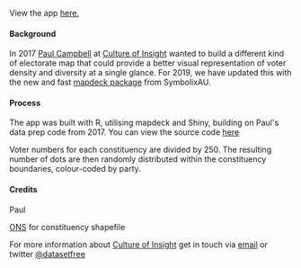 View the app [here.](https://cultureofinsight.shinyapps.io/GeneralElection2019/)

#### Background

In 2017 [Paul Campbell](https://github.com/PaulC91) at [Culture of Insight](https:://www.cultureofinsight.com) wanted to build a different kind of electorate map that could provide a better visual representation of voter density and diversity at a single glance. For 2019, we have updated this with the new and fast [mapdeck package](https://github.com/SymbolixAU/mapdeck) from SymbolixAU.


#### Process

The app was built with R, utilising mapdeck and Shiny, building on Paul's data prep code from 2017. You can view the source code [here](https://github.com/jamessmythe/gedotmap2019)

Voter numbers for each constituency are divided by 250. The resulting number of dots are then randomly distributed within the constituency boundaries, colour-coded by party. 


#### Credits

Paul

[ONS](https://geoportal.statistics.gov.uk/datasets/westminster-parliamentary-constituencies-december-2018-gb-bfc) for constituency shapefile

For more information about [Culture of Insight](http://cultureofinsight.com) get in touch via [email](mailto:james@cultureofinsight.com) or twitter [@datasetfree](https://twitter.com/datasetfree)
